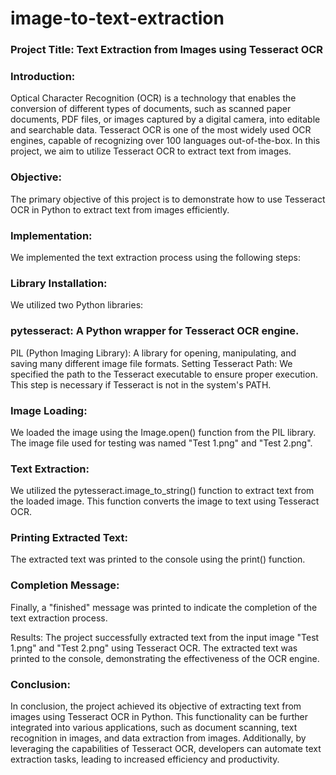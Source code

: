 # image-to-text-extraction

### Project Title: Text Extraction from Images using Tesseract OCR

### Introduction:
Optical Character Recognition (OCR) is a technology that enables the conversion of different types of documents, such as scanned paper documents, PDF files, or images captured by a digital camera, into editable and searchable data. Tesseract OCR is one of the most widely used OCR engines, capable of recognizing over 100 languages out-of-the-box. In this project, we aim to utilize Tesseract OCR to extract text from images.

### Objective:
The primary objective of this project is to demonstrate how to use Tesseract OCR in Python to extract text from images efficiently.

### Implementation:
We implemented the text extraction process using the following steps:

### Library Installation:
We utilized two Python libraries:

### pytesseract: A Python wrapper for Tesseract OCR engine.
PIL (Python Imaging Library): A library for opening, manipulating, and saving many different image file formats.
Setting Tesseract Path:
We specified the path to the Tesseract executable to ensure proper execution. This step is necessary if Tesseract is not in the system's PATH.

### Image Loading:
We loaded the image using the Image.open() function from the PIL library. The image file used for testing was named "Test 1.png" and "Test 2.png".

### Text Extraction:
We utilized the pytesseract.image_to_string() function to extract text from the loaded image. This function converts the image to text using Tesseract OCR.

### Printing Extracted Text:
The extracted text was printed to the console using the print() function.

### Completion Message:
Finally, a "finished" message was printed to indicate the completion of the text extraction process.

Results:
The project successfully extracted text from the input image "Test 1.png" and "Test 2.png" using Tesseract OCR. The extracted text was printed to the console, demonstrating the effectiveness of the OCR engine.

### Conclusion:
In conclusion, the project achieved its objective of extracting text from images using Tesseract OCR in Python. This functionality can be further integrated into various applications, such as document scanning, text recognition in images, and data extraction from images. Additionally, by leveraging the capabilities of Tesseract OCR, developers can automate text extraction tasks, leading to increased efficiency and productivity.

